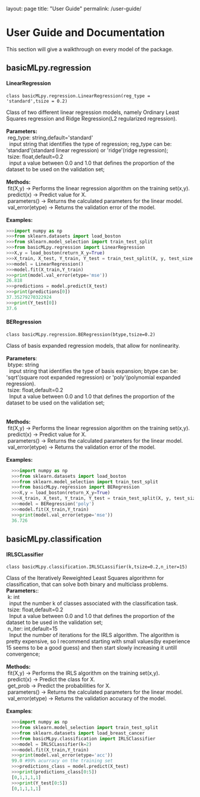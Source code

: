 layout: page
title: "User Guide"
permalink: /user-guide/
# User Guide and Documentation
This section will give a walkthrough on every model of the package.
## basicMLpy.regression
#### LinearRegression
```
class basicMLpy.regression.LinearRegression(reg_type = 'standard',tsize = 0.2)
```
Class of two different linear regression models, namely Ordinary Least Squares regression and Ridge Regression(L2 regularized regression).<br />
<br />
**Parameters:**<br />  &nbsp;reg_type: string,default='standard'<br />
               &nbsp;&nbsp;input string that identifies the type of regression; reg_type can be: 'standard'(standard linear regression) or 'ridge'(ridge regression);<br />
               &nbsp;tsize: float,default=0.2<br />
               &nbsp;&nbsp;input a value between 0.0 and 1.0 that defines the proportion of the dataset to be used on the validation set;<br />
               <br />
**Methods:**<br />          &nbsp;fit(X,y) -> Performs the linear regression algorithm on the training set(x,y).<br />
         &nbsp;predict(x) -> Predict value for X.<br />
         &nbsp;parameters() -> Returns the calculated parameters for the linear model.<br />
         &nbsp;val_error(etype) -> Returns the validation error of the model.<br />
         <br />
  **Examples:**
  ```python
  >>>import numpy as np
  >>>from sklearn.datasets import load_boston
  >>>from sklearn.model_selection import train_test_split
  >>>from basicMLpy.regression import LinearRegression
  >>>X,y = load_boston(return_X_y=True)
  >>>X_train, X_test, Y_train, Y_test = train_test_split(X, y, test_size = 0.2, random_state=5)
  >>>model = LinearRegression()
  >>>model.fit(X_train,Y_train)
  >>>print(model.val_error(etype='mse'))
  26.818
  >>>predictions = model.predict(X_test)
  >>>print(predictions[0])
  37.35279270322924
  >>>print(Y_test[0])
  37.6
  ```
  #### BERegression
  ```
  class basicMLpy.regression.BERegression(btype,tsize=0.2)
  ```
Class of basis expanded regression models, that allow for nonlinearity.<br />
<br />
**Parameters**:<br /> 
            &nbsp;btype: string<br />
                &nbsp;&nbsp;input string that identifies the type of basis expansion; btype can be: 'sqrt'(square root expanded regression) or 'poly'(polynomial expanded regression).<br />
            &nbsp;tsize: float,default=0.2<br />
                &nbsp;&nbsp;Input a value between 0.0 and 1.0 that defines the proportion of the dataset to be used on the validation set;<br />  
               <br />
**Methods:**<br />        &nbsp;fit(X,y) -> Performs the linear regression algorithm on the training set(x,y).<br /> 
        &nbsp;predict(x) -> Predict value for X.<br /> 
        &nbsp;parameters() -> Returns the calculated parameters for the linear model.<br /> 
        &nbsp;val_error(etype) -> Returns the validation error of the model.<br /> 
       <br />
**Examples:**
```python
  >>>import numpy as np
  >>>from sklearn.datasets import load_boston
  >>>from sklearn.model_selection import train_test_split
  >>>from basicMLpy.regression import BERegression
  >>>X,y = load_boston(return_X_y=True)
  >>>X_train, X_test, Y_train, Y_test = train_test_split(X, y, test_size = 0.2, random_state=5)
  >>>model = BERegression('poly')
  >>>model.fit(X_train,Y_train)
  >>>print(model.val_error(etype='mse'))
  36.726
```
## basicMLpy.classification
#### IRLSCLassifier
```
class basicMLpy.classification.IRLSCLassifier(k,tsize=0.2,n_iter=15)
```
Class of the Iteratively Reweighted Least Squares algorithmn for classification, that can solve both binary and multiclass problems.
<br />
**Parameters:**:<br /> 
            &nbsp;k: int<br /> 
                &nbsp;&nbsp;input the number k of classes associated with the classification task. <br /> 
            &nbsp;tsize: float,default=0.2<br /> 
                &nbsp;&nbsp;Input a value between 0.0 and 1.0 that defines the proportion of the dataset to be used in the validation set;<br /> 
            &nbsp;n_iter: int,default=15<br /> 
                &nbsp;&nbsp;Input the number of iterations for the IRLS algorithm. The algorithm is pretty expensive, so I recommend starting with small values(by experience 15 seems to be a good guess) and then start slowly increasing it untill convergence;<br /> 
                <br /> 
**Methods:**<br />
        &nbsp;fit(X,y) -> Performs the IRLS algorithm on the training set(x,y).<br /> 
        &nbsp;predict(x) -> Predict the class for X.<br /> 
        &nbsp;get_prob -> Predict the probabilities for X.<br /> 
        &nbsp;parameters() -> Returns the calculated parameters for the linear model.<br /> 
        &nbsp;val_error(etype) -> Returns the validation accuracy of the model.<br />
        <br />
**Examples**:
```python
  >>>import numpy as np
  >>>from sklearn.model_selection import train_test_split
  >>>from sklearn.datasets import load_breast_cancer
  >>>from basicMLpy.classification import IRLSClassifier
  >>>model = IRLSCLassifier(k=2)
  >>>model.fit(X_train,Y_train)
  >>>print(model.val_error(etype='acc'))
  99.0 #99% acurracy on the training set
  >>>predictions_class = model.predict(X_test)
  >>>print(predictions_class[0:5])
  [0,1,1,1,1]
  >>>print(Y_test[0:5])
  [0,1,1,1,1]
  ```
 
